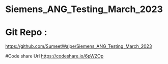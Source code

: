 # Siemens_ANG_Testing_March_2023
# Git Repo :
https://github.com/SumeetWajpe/Siemens_ANG_Testing_March_2023

#Code share Url
https://codeshare.io/6pWZOp